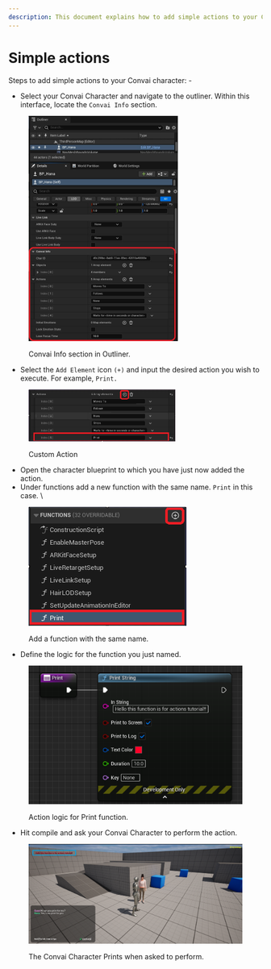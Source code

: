 ```yaml
---
description: This document explains how to add simple actions to your Convai characters.
---
```


# Simple actions

Steps to add simple actions to your Convai character: -&#x20;

* Select your Convai Character and navigate to the outliner. Within this interface, locate the  `Convai Info` section.&#x20;

<figure><img src="../../../../../.gitbook/assets/ConvaiInfo.jpg" alt="" width="296"><figcaption><p>Convai Info section in Outliner. </p></figcaption></figure>

* Select the `Add Element` icon `(+)` and input the desired action you wish to execute. For example, `Print.`

<figure><img src="../../../../../.gitbook/assets/image (23) (1).png" alt="" width="291"><figcaption><p>Custom Action</p></figcaption></figure>

* Open the character blueprint to which you have just now added the action.&#x20;
* Under functions add a new function with the same name. `Print` in this case. \


<figure><img src="../../../../../.gitbook/assets/image (25).png" alt=""><figcaption><p>Add a function with the same name. </p></figcaption></figure>

* Define the logic for the function you just named.&#x20;

<figure><img src="../../../../../.gitbook/assets/image (26).png" alt=""><figcaption><p>Action logic for Print function. </p></figcaption></figure>

* Hit compile and ask your Convai Character to perform the action.&#x20;

<figure><img src="../../../../../.gitbook/assets/image (27).png" alt=""><figcaption><p>The Convai Character Prints when asked to perform. </p></figcaption></figure>
